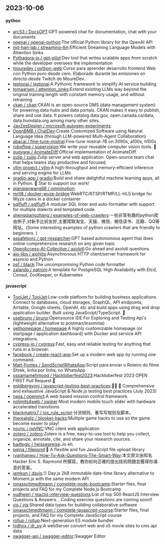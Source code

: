 ## 2023-10-06

#### python
* [arc53 / DocsGPT](https://github.com/arc53/DocsGPT):GPT-powered chat for documentation, chat with your documents
* [openai / openai-python](https://github.com/openai/openai-python):The official Python library for the OpenAI API
* [mit-han-lab / streaming-llm](https://github.com/mit-han-lab/streaming-llm):Efficient Streaming Language Models with Attention Sinks
* [Pythagora-io / gpt-pilot](https://github.com/Pythagora-io/gpt-pilot):Dev tool that writes scalable apps from scratch while the developer oversees the implementation
* [mouredev / python-web](https://github.com/mouredev/python-web):Curso para aprender desarrollo frontend Web con Python puro desde cero. Elaborado durante las emisiones en directo desde Twitch de MoureDev.
* [leptonai / leptonai](https://github.com/leptonai/leptonai):A Pythonic framework to simplify AI service building
* [tomaarsen / attention_sinks](https://github.com/tomaarsen/attention_sinks):Extend existing LLMs way beyond the original training length with constant memory usage, and without retraining
* [ckan / ckan](https://github.com/ckan/ckan):CKAN is an open-source DMS (data management system) for powering data hubs and data portals. CKAN makes it easy to publish, share and use data. It powers catalog.data.gov, open.canada.ca/data, data.humdata.org among many other sites.
* [JayZeeDesign / microsoft-autogen-experiments](https://github.com/JayZeeDesign/microsoft-autogen-experiments):
* [OpenBMB / ChatDev](https://github.com/OpenBMB/ChatDev):Create Customized Software using Natural Language Idea (through LLM-powered Multi-Agent Collaboration)
* [abacaj / fine-tune-mistral](https://github.com/abacaj/fine-tune-mistral):Fine-tune mistral-7B on 3090s, a100s, h100s
* [roboflow / supervision](https://github.com/roboflow/supervision):We write your reusable computer vision tools. 💜
* [guoyww / AnimateDiff](https://github.com/guoyww/AnimateDiff):Official implementation of AnimateDiff.
* [zulip / zulip](https://github.com/zulip/zulip):Zulip server and web application. Open-source team chat that helps teams stay productive and focused.
* [vllm-project / vllm](https://github.com/vllm-project/vllm):A high-throughput and memory-efficient inference and serving engine for LLMs
* [gradio-app / gradio](https://github.com/gradio-app/gradio):Build and share delightful machine learning apps, all in Python. 🌟 Star to support our work!
* [qianqianwang68 / omnimotion](https://github.com/qianqianwang68/omnimotion):
* [mrlt8 / docker-wyze-bridge](https://github.com/mrlt8/docker-wyze-bridge):WebRTC/RTSP/RTMP/LL-HLS bridge for Wyze cams in a docker container
* [sqlfluff / sqlfluff](https://github.com/sqlfluff/sqlfluff):A modular SQL linter and auto-formatter with support for multiple dialects and templated code.
* [shengqiangzhang / examples-of-web-crawlers](https://github.com/shengqiangzhang/examples-of-web-crawlers):一些非常有趣的python爬虫例子,对新手比较友好,主要爬取淘宝、天猫、微信、微信读书、豆瓣、QQ等网站。(Some interesting examples of python crawlers that are friendly to beginners. )
* [assafelovic / gpt-researcher](https://github.com/assafelovic/gpt-researcher):GPT based autonomous agent that does online comprehensive research on any given topic
* [OpenAccess-AI-Collective / axolotl](https://github.com/OpenAccess-AI-Collective/axolotl):Go ahead and axolotl questions
* [aio-libs / aiohttp](https://github.com/aio-libs/aiohttp):Asynchronous HTTP client/server framework for asyncio and Python
* [psf / black](https://github.com/psf/black):The uncompromising Python code formatter
* [zalando / patroni](https://github.com/zalando/patroni):A template for PostgreSQL High Availability with Etcd, Consul, ZooKeeper, or Kubernetes

#### javascript
* [ToolJet / ToolJet](https://github.com/ToolJet/ToolJet):Low-code platform for building business applications. Connect to databases, cloud storages, GraphQL, API endpoints, Airtable, Google sheets, OpenAI, etc and build apps using drag and drop application builder. Built using JavaScript/TypeScript. 🚀
* [usebruno / bruno](https://github.com/usebruno/bruno):Opensource IDE For Exploring and Testing Api's (lightweight alternative to postman/insomnia)
* [gethomepage / homepage](https://github.com/gethomepage/homepage):A highly customizable homepage (or startpage / application dashboard) with Docker and service API integrations.
* [cypress-io / cypress](https://github.com/cypress-io/cypress):Fast, easy and reliable testing for anything that runs in a browser.
* [facebook / create-react-app](https://github.com/facebook/create-react-app):Set up a modern web app by running one command.
* [Matt-Fontes / SendScriptWhatsApp](https://github.com/Matt-Fontes/SendScriptWhatsApp):Script para enviar o Roteiro do filme Shrek, linha por linha, no WhatsApp
* [ossamamehmood / Hacktoberfest2023](https://github.com/ossamamehmood/Hacktoberfest2023):Hacktoberfest 2023 OPEN FIRST Pull Request 🎉
* [goldbergyoni / javascript-testing-best-practices](https://github.com/goldbergyoni/javascript-testing-best-practices):📗🌐 🚢 Comprehensive and exhaustive JavaScript & Node.js testing best practices (July 2023)
* [nasa / openmct](https://github.com/nasa/openmct):A web based mission control framework.
* [nolimits4web / swiper](https://github.com/nolimits4web/swiper):Most modern mobile touch slider with hardware accelerated transitions
* [blackmatrix7 / ios_rule_script](https://github.com/blackmatrix7/ios_rule_script):分流规则、重写写规则及脚本。
* [therealgliz / blooket-hacks](https://github.com/therealgliz/blooket-hacks):Multiple game hacks to use so the game become easier to play!
* [novnc / noVNC](https://github.com/novnc/noVNC):VNC client web application
* [zotero / zotero](https://github.com/zotero/zotero):Zotero is a free, easy-to-use tool to help you collect, organize, annotate, cite, and share your research sources.
* [badlogic / heissepreise](https://github.com/badlogic/heissepreise):Jo eh.
* [pqina / filepond](https://github.com/pqina/filepond):🌊 A flexible and fun JavaScript file upload library
* [ryanhanwu / How-To-Ask-Questions-The-Smart-Way](https://github.com/ryanhanwu/How-To-Ask-Questions-The-Smart-Way):本文原文由知名 Hacker Eric S. Raymond 所撰寫，教你如何正確的提出技術問題並獲得你滿意的答案。
* [iamkun / dayjs](https://github.com/iamkun/dayjs):⏰ Day.js 2kB immutable date-time library alternative to Moment.js with the same modern API
* [jonasschmedtmann / complete-node-bootcamp](https://github.com/jonasschmedtmann/complete-node-bootcamp):Starter files, final projects and FAQ for my Complete Node.js Bootcamp
* [sudheerj / reactjs-interview-questions](https://github.com/sudheerj/reactjs-interview-questions):List of top 500 ReactJS Interview Questions & Answers....Coding exercise questions are coming soon!!
* [yjs / yjs](https://github.com/yjs/yjs):Shared data types for building collaborative software
* [jonasschmedtmann / complete-javascript-course](https://github.com/jonasschmedtmann/complete-javascript-course):Starter files, final projects, and FAQ for my Complete JavaScript course
* [rollup / rollup](https://github.com/rollup/rollup):Next-generation ES module bundler
* [hjdhnx / dr_py](https://github.com/hjdhnx/dr_py):A webServer convert web and x5 movie sites to cms api data
* [swagger-api / swagger-editor](https://github.com/swagger-api/swagger-editor):Swagger Editor
